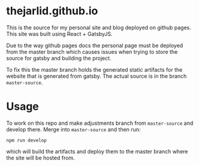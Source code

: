# thejarlid.github.io

This is the source for my personal site and blog deployed on github pages. This site was built using React + GatsbyJS.

Due to the way github pages docs the personal page must be deployed from the master branch which causes issues when trying to store the source for gatsby and building the project.

To fix this the master branch holds the generated static artifacts for the website that is generated from gatsby. The actual source is in the branch `master-source`.

# Usage

To work on this repo and make adjustments branch from `master-source` and develop there. Merge into `master-source` and then run:
```
npm run develop
```
which will build the artifacts and deploy them to the master branch where the site will be hosted from. 
